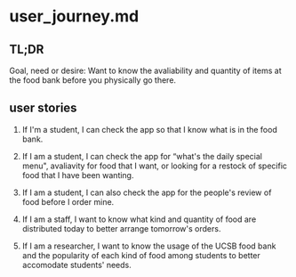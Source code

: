 # user_journey.md

## TL;DR

Goal, need or desire: Want to know the avaliability and quantity of items at the food bank before you physically go there.

## user stories

1. If I'm a student, I can check the app so that I know what is in the food bank.

2. If I am a student, I can check the app for “what's the daily special menu", avaliavity for food that I want, or looking for a restock of specific food that I have been wanting.

3. If I am a student, I can also check the app for the people's review of food before I order mine.

4. If I am a staff, I want to know what kind and quantity of food are distributed today to better arrange tomorrow's orders.

5. If I am a researcher, I want to know the usage of the UCSB food bank and the popularity of each kind of food among students to better accomodate students' needs.

